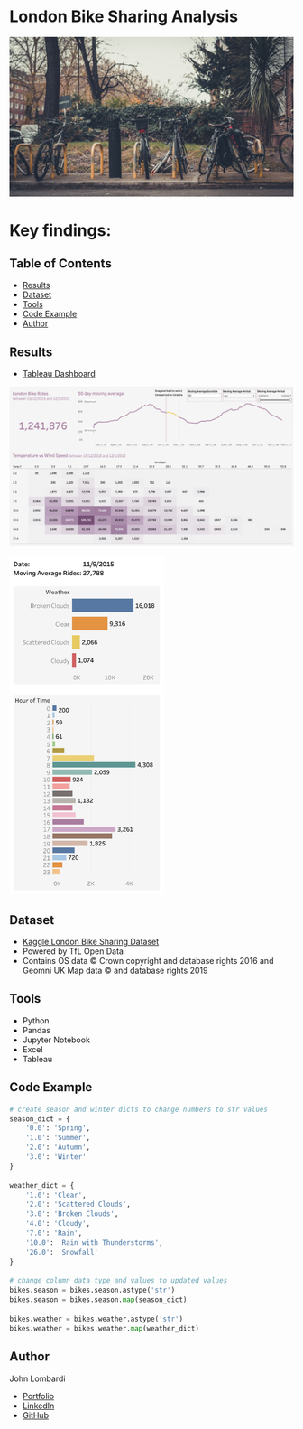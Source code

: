 # London Bike Sharing Analysis

![banner](bikesimg.jpg)

# Key findings:

## Table of Contents

- [Results](#results)
- [Dataset](#dataset)
- [Tools](#tools)
- [Code Example](#code-example)
- [Author](#author)

## Results

- [Tableau Dashboard](https://public.tableau.com/views/Book1_16908382045990/LondonBikeRides?:language=en-US&publish=yes&:display_count=n&:origin=viz_share_link)

![dashboard](dashboard.jpg)

<img src="hoverimg.jpg" alt="Data revealed on hover" width="auto" height="600">

## Dataset

- [Kaggle London Bike Sharing Dataset](https://www.kaggle.com/datasets/hmavrodiev/london-bike-sharing-dataset)
- Powered by TfL Open Data
- Contains OS data © Crown copyright and database rights 2016 and Geomni UK Map data © and database rights 2019

## Tools

- Python
- Pandas
- Jupyter Notebook
- Excel
- Tableau

## Code Example

```python
# create season and winter dicts to change numbers to str values
season_dict = {
    '0.0': 'Spring',
    '1.0': 'Summer',
    '2.0': 'Autumn',
    '3.0': 'Winter'
}

weather_dict = {
    '1.0': 'Clear',
    '2.0': 'Scattered Clouds',
    '3.0': 'Broken Clouds',
    '4.0': 'Cloudy',
    '7.0': 'Rain',
    '10.0': 'Rain with Thunderstorms',
    '26.0': 'Snowfall'
}

# change column data type and values to updated values
bikes.season = bikes.season.astype('str')
bikes.season = bikes.season.map(season_dict)

bikes.weather = bikes.weather.astype('str')
bikes.weather = bikes.weather.map(weather_dict)
```

## Author

John Lombardi

- [Portfolio](https://johnlombardi389.github.io/portfolio/)
- [LinkedIn](https://www.linkedin.com/in/johnlombardi389/)
- [GitHub](https://github.com/johnlombardi389)
